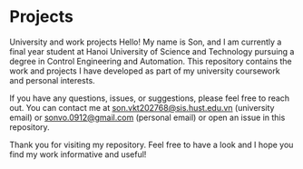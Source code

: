 # Projects
University and work projects
Hello! My name is Son, and I am currently a final year student at Hanoi University of Science and Technology pursuing a degree in Control Engineering and Automation. This repository contains the work and projects I have developed as part of my university coursework and personal interests.

If you have any questions, issues, or suggestions, please feel free to reach out. You can contact me at son.vkt202768@sis.hust.edu.vn (university email) or sonvo.0912@gmail.com (personal email) or open an issue in this repository.

Thank you for visiting my repository. Feel free to have a look and I hope you find my work informative and useful!

